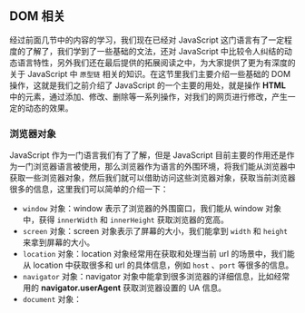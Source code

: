 ## DOM 相关

经过前面几节中的内容的学习，我们现在已经对 JavaScript 这门语言有了一定程度的了解了，我们学到了一些基础的文法，还对 JavaScript 中比较令人纠结的动态语言特性，另外我们还在最后提供的拓展阅读之中，为大家提供了更为有深度的关于 JavaScript 中 `原型链` 相关的知识。在这节里我们主要介绍一些基础的 DOM 操作，这就是我们之前介绍了 JavaScript 的一个主要的用处，就是操作 **HTML** 中的元素，通过添加、修改、删除等一系列操作，对我们的网页进行修改，产生一定的动态的效果。

### 浏览器对象

JavaScript 作为一门语言我们有了了解，但是 JavaScript 目前主要的作用还是作为一门浏览器语言被使用，那么浏览器作为语言的外围环境，将我们能从浏览器中获取一些浏览器对象，然后我们就可以借助访问这些浏览器对象，获取当前浏览器很多的信息，这里我们可以简单的介绍一下：

* `window` 对象：window 表示了浏览器的外围窗口，我们能从 window 对象中，获得 `innerWidth` 和 `innerHeight` 获取浏览器的宽高。
* `screen` 对象：screen 对象表示了屏幕的大小，我们能拿到 `width` 和 `height` 来拿到屏幕的大小。
* `location` 对象：location 对象经常用在获取和处理当前 url 的场景中，我们能从 location 中获取很多和 url 的具体信息，例如 `host` 、`port` 等很多的信息。
* `navigator` 对象：navigator 对象中能拿到很多浏览器的详细信息，比如经常用的  **navigator.userAgent** 获取浏览器设置的 UA 信息。
* `document` 对象：